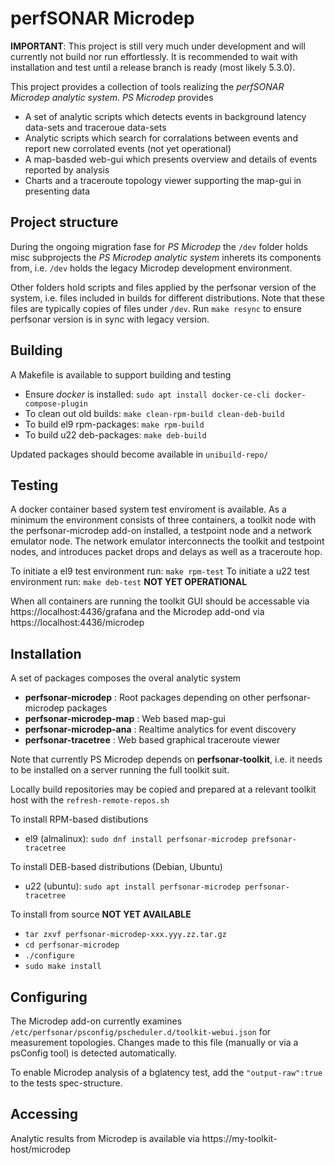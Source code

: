 # perfSONAR Microdep 

**IMPORTANT**: This project is still very much under development and will currently not build nor run effortlessly. It is recommended to wait with installation and test until a release branch is ready (most likely 5.3.0).

This project provides a collection of tools realizing the *perfSONAR Microdep analytic system*.
*PS Microdep* provides
  * A set of analytic scripts which detects events in background latency data-sets and traceroue data-sets
  * Analytic scripts which search for corralations between events and report new corrolated events (not yet operational)
  * A map-basded web-gui which presents overview and details of events reported by analysis
  * Charts and a traceroute topology viewer supporting the map-gui in presenting data

## Project structure

During the ongoing migration fase for *PS Microdep* the `/dev` folder holds misc subprojects the *PS Microdep analytic system* 
inherets its components from, i.e. `/dev` holds the legacy Microdep development environment. 

Other folders hold scripts and files applied by the perfsonar version of the system, i.e. files included in builds for different distributions.
Note that these files are typically copies of files under `/dev`. Run `make resync` to ensure perfsonar version is in sync with legacy version. 

## Building

A Makefile is available to support building and testing
  * Ensure *docker* is installed: `sudo apt install docker-ce-cli docker-compose-plugin`
  * To clean out old builds: `make clean-rpm-build clean-deb-build`
  * To build el9 rpm-packages: `make rpm-build`
  * To build u22 deb-packages: `make deb-build`

Updated packages should become available in `unibuild-repo/` 

## Testing

A docker container based system test enviroment is available. As a minimum the environment consists of three containers, a toolkit node with the perfsonar-microdep add-on installed, a testpoint node and a network emulator node. The network emulator interconnects the toolkit and testpoint nodes, and introduces packet drops and delays as well as a traceroute hop.

To initiate a el9 test environment run: `make rpm-test`
To initiate a u22 test environment run: `make deb-test` **NOT YET OPERATIONAL**

When all containers are running the toolkit GUI should be accessable via https://localhost:4436/grafana and the Microdep add-ond via https://localhost:4436/microdep

## Installation

A set of packages composes the overal analytic system

  * **perfsonar-microdep**     : Root packages depending on other perfsonar-microdep packages 
  * **perfsonar-microdep-map** : Web based map-gui
  * **perfsonar-microdep-ana** : Realtime analytics for event discovery
  * **perfsonar-tracetree**    : Web based graphical traceroute viewer

Note that currently PS Microdep depends on **perfsonar-toolkit**, i.e. it needs to be installed on a server running the full toolkit suit.

Locally build repositories may be copied and prepared at a relevant toolkit host with the `refresh-remote-repos.sh`

To install RPM-based distibutions
  * el9 (almalinux): `sudo dnf install perfsonar-microdep prefsonar-tracetree`
 
To install DEB-based distributions (Debian, Ubuntu)
  * u22 (ubuntu): `sudo apt install perfsonar-microdep perfsonar-tracetree`
  
To install from source **NOT YET AVAILABLE**
  * `tar zxvf perfsonar-microdep-xxx.yyy.zz.tar.gz`
  * `cd perfsonar-microdep`
  * `./configure`
  * `sudo make install`

  
## Configuring

The Microdep add-on currently examines `/etc/perfsonar/psconfig/pscheduler.d/toolkit-webui.json` for measurement topologies. Changes made to this file (manually or via a psConfig tool) is detected automatically.

To enable Microdep analysis of a bglatency test, add the `"output-raw":true` to the tests spec-structure.

## Accessing

Analytic results from Microdep is available via https://my-toolkit-host/microdep

